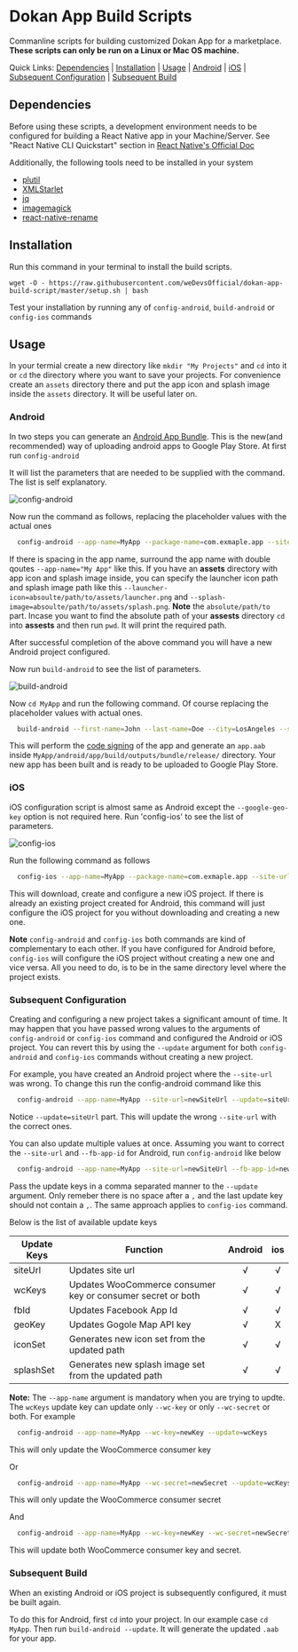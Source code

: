 # Dokan App Build Scripts

Commanline scripts for building customized Dokan App for a marketplace. **These scripts can only be run on a Linux or Mac OS machine.**

Quick Links: [Dependencies](#dependencies) | [Installation](#installation) | [Usage](#usage) | [Android](#android) | [iOS](#ios) | [Subsequent Configuration](#subsequent-configuration) | [Subsequent Build](#subsequent-build)

## Dependencies

Before using these scripts, a development environment needs to be configured for building a React Native app in your Machine/Server. See "React Native CLI Quickstart" section in [React Native's Official Doc](https://facebook.github.io/react-native/docs/getting-started)

Additionally, the following tools need to be installed in your system

- [plutil](http://manpages.ubuntu.com/manpages/precise/man1/plutil.1.html)
- [XMLStarlet](http://xmlstar.sourceforge.net/)
- [jq](https://stedolan.github.io/jq/download/)
- [imagemagick](https://imagemagick.org/index.php)
- [react-native-rename](https://github.com/junedomingo/react-native-rename)

## Installation

Run this command in your terminal to install the build scripts.

`wget -O - https://raw.githubusercontent.com/weDevsOfficial/dokan-app-build-script/master/setup.sh | bash`

Test your installation by running any of `config-android`, `build-android` or `config-ios` commands

## Usage

In your termial create a new directory like `mkdir "My Projects"` and `cd` into it or `cd` the directory where you want to save your projects. For convenience create an `assets` directory there and put the app icon and splash image inside the `assets` directory. It will be useful later on.

### Android

In two steps you can generate an [Android App Bundle](https://developer.android.com/guide/app-bundle). This is the new(and recommended) way of uploading android apps to Google Play Store. At first run `config-android`

It will list the parameters that are needed to be supplied with the command. The list is self explanatory.

![config-android](./config-android.png)

Now run the command as follows, replacing the placeholder values with the actual ones

```bash
  config-android --app-name=MyApp --package-name=com.exmaple.app --site-url=https://example.com --wc-key=somekey --wc-secret=somesecret --fb-app-id=facebookappid --google-geo-key=googlemapapikey --launcher-icon=absolute/path/to/laucnher.png --splash-image=absolute/path/to/splash.png
```

If there is spacing in the app name, surround the app name with double qoutes `--app-name="My App"` like this. If you have an **assets** directory with app icon and splash image inside, you can specify the launcher icon path and splash image path like this `--launcher-icon=absoulte/path/to/assets/launcher.png` and `--splash-image=absoulte/path/to/assets/splash.png`. **Note** the `absolute/path/to` part. Incase you want to find the absolute path of your **assests** directory `cd` into **assests** and then run `pwd`. It will print the required path.

After successful completion of the above command you will have a new Android project configured.

Now run `build-android` to see the list of parameters.

![build-android](./build-android.png)

Now `cd MyApp` and run the following command. Of course replacing the placeholder values with actual ones.

```bash
  build-android --first-name=John --last-name=Doe --city=LosAngeles --state=California --country=US --store-password=somepassword --key-password=somepassword
```

This will perform the [code signing](https://developer.android.com/studio/publish/app-signing) of the app and generate an `app.aab` inside `MyApp/android/app/build/outputs/bundle/release/` directory. Your new app has been built and is ready to be uploaded to Google Play Store.

### iOS

iOS configuration script is almost same as Android except the `--google-geo-key` option is not required here. Run 'config-ios' to see the list of parameters.

![config-ios](./config-ios.png)

Run the following command as follows

```bash
  config-ios --app-name=MyApp --package-name=com.exmaple.app --site-url=https://example.com --wc-key=somekey --wc-secret=somesecret --fb-app-id=facebookappid --launcher-icon=path/to/laucnher.png --splash-image=path/to/splash.png
```

This will download, create and configure a new iOS project. If there is already an existing project created for Android, this command will just configure the iOS project for you without downloading and creating a new one.

**Note** `config-android` and `config-ios` both commands are kind of complementary to each other. If you have configured for Android before, `config-ios` will configure the iOS project without creating a new one and vice versa. All you need to do, is to be in the same directory level where the project exists.

### Subsequent Configuration

Creating and configuring a new project takes a significant amount of time. It may happen that you have passed wrong values to the arguments of `config-android` or `config-ios` command and configured the Android or iOS project. You can revert this by using the `--update` argument for both `config-android` and `config-ios` commands without creating a new project.

For example, you have created an Android project where the `--site-url` was wrong. To change this run the config-android command like this

```bash
  config-android --app-name=MyApp --site-url=newSiteUrl --update=siteUrl
```

Notice `--update=siteUrl` part. This will update the wrong `--site-url` with the correct ones.

You can also update multiple values at once. Assuming you want to correct the `--site-url` and `--fb-app-id` for Android, run `config-android` like below

```bash
  config-android --app-name=MyApp --site-url=newSiteUrl --fb-app-id=newfacebookappid --update=siteUrl,fbId
```

Pass the update keys in a comma separated manner to the `--update` argument. Only remeber there is no space after a `,` and the last update key should not contain a `,`. The same approach applies to `config-ios` command.

Below is the list of available update keys

| Update Keys | Function                                                    | Android | ios |
| ----------- | ----------------------------------------------------------- | :-----: | :-: |
| siteUrl     | Updates site url                                            |    √    |  √  |
| wcKeys      | Updates WooCommerce consumer key or consumer secret or both |    √    |  √  |
| fbId        | Updates Facebook App Id                                     |    √    |  √  |
| geoKey      | Updates Gogole Map API key                                  |    √    |  X  |
| iconSet     | Generates new icon set from the updated path                |    √    |  √  |
| splashSet   | Generates new splash image set from the updated path        |    √    |  √  |

**Note:** The `--app-name` argument is mandatory when you are trying to updte. The `wcKeys` update key can update only `--wc-key` or only `--wc-secret` or both. For example

```bash
  config-android --app-name=MyApp --wc-key=newKey --update=wcKeys
```

This will only update the WooCommerce consumer key

Or

```bash
  config-android --app-name=MyApp --wc-secret=newSecret --update=wcKeys
```

This will only update the WooCommerce consumer secret

And

```bash
  config-android --app-name=MyApp --wc-key=newKey --wc-secret=newSecret --update=wcKeys
```

This will update both WooCommerce consumer key and secret.

### Subsequent Build

When an existing Android or iOS project is subsequently configured, it must be built again.

To do this for Android, first `cd` into your project. In our example case `cd MyApp`. Then run `build-android --update`. It will generate the updated `.aab` for your app.
